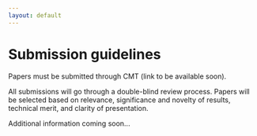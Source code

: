 ```yaml
---
layout: default
---
```


# Submission guidelines

Papers must be submitted through CMT (link to be available soon). <!--({{ site.workshop.submission_link }})-->

All submissions will go through a double-blind review process. Papers will be selected based on
relevance, significance and novelty of results, technical merit, and clarity of presentation.

Additional information coming soon...

<!--For regular submissions, the maximum number of pages is 12 (including figures, tables and references), using the 
[LNCS proceedings format](https://www.springer.com/gp/computer-science/lncs/conference-proceedings-guidelines).

**Each accepted paper must be covered by at least one author registration** (either a
*Full registration* or a *Workshop/Tutorial registration*, if you plan to attend
the workshops/tutorials only).

Once accepted, the presence of at least one author at the event and the oral presentation of the paper are mandatory.-->
